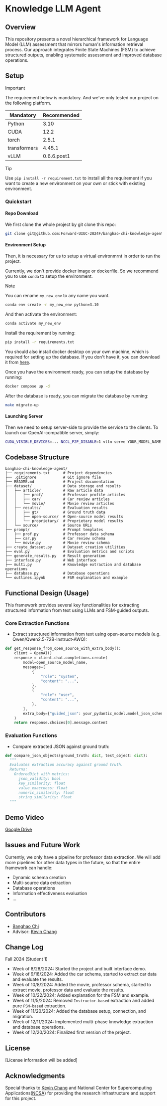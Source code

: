 # Knowledge LLM Agent

## Overview

This repository presents a novel hierarchical framework for Language Model (LLM) assessment that mirrors human's information retrieval process. Our approach integrates Finite State Machines (FSM) to achieve structured outputs, enabling systematic assessment and improved database operations.

## Setup

> [!IMPORTANT]
>
> The requirement below is mandatory. And we've only tested our project on the following platform.

| Mandatory     | Recommended |
| ------------- | ----------- |
| Python        | 3.10        |
| CUDA          | 12.2        |
| torch         | 2.5.1       |
| transformers  | 4.45.1      |
| vLLM          | 0.6.6.post1 |

> [!TIP]
>
> Use `pip install -r requirement.txt` to install all the requirement if you want to create a new environment on your own or stick with existing environment.

### Quickstart

#### Repo Download

We first clone the whole project by git clone this repo:

```bash
git clone git@github.com:Forward-UIUC-2024F/banghao-chi-knowledge-agent.git && cd banghao-chi-knowledge-agent
```

#### Environment Setup

Then, it is necessary for us to setup a virtual environmrnt in order to run the project.

Currently, we don't provide docker image or dockerfile. So we recommend you to use `conda` to setup the environment.

> [!NOTE]
>
> You can rename `my_new_env` to any name you want.

```bash
conda env create -n my_new_env python=3.10
```

And then activate the environment:

```bash
conda activate my_new_env
```

Install the requirement by running:

```bash
pip install -r requirements.txt
```

You should also install docker desktop on your own machine, which is required for setting up the database. If you don't have it, you can download it from [here](https://www.docker.com/products/docker-desktop/).

Once you have the environment ready, you can setup the database by running:

```bash
docker compose up -d
```

After the database is ready, you can migrate the database by running:

```bash
make migrate-up
```

#### Launching Server

Then we need to setup server-side to provide the service to the clients. To launch our OpenAI-compatible server, simply:

```bash
CUDA_VISIBLE_DEVICES=... NCCL_P2P_DISABLE=1 vllm serve YOUR_MODEL_NAME --gpu-memory-utilization=0.95 --trust-remote-code
```

## Codebase Structure

```
banghao-chi-knowledge-agent/
├── requirements.txt      # Project dependencies
├── .gitignore            # Git ignore file
├── README.md             # Project documentation
├── dataset/              # Data storage and results
│   ├── article/          # Raw article data
│   │   ├── prof/         # Professor profile articles
│   │   ├── car/          # Car review articles
│   │   └── movie/        # Movie review articles
│   ├── results/          # Evaluation results
│   │   ├── gt/           # Ground truth data
│   │   ├── open-source/  # Open-source model results
│   │   └── proprietary/  # Proprietary model results
│   └── source/           # Source URLs
├── prompt/               # Prompt templates
│   ├── prof.py           # Professor data schema
│   ├── car.py            # Car review schema
│   └── movie.py          # Movie review schema
├── create_dataset.py     # Dataset creation utilities
├── eval.py               # Evaluation metrics and scripts
├── generate_results.py   # Result generation
├── interface.py          # Web interface
├── multi.py              # Knowledge extraction and database operations
├── database.py           # Database operations
└── outlines.ipynb        # FSM explanation and example
```

## Functional Design (Usage)

This framework provides several key functionalities for extracting structured information from text using LLMs and FSM-guided outputs.

### Core Extraction Functions

* Extract structured information from text using open-source models (e.g. Qwen/Qwen2.5-72B-Instruct-AWQ):

```python
def get_response_from_open_source_with_extra_body():
    client = OpenAI()
    response = client.chat.completions.create(
        model=open_source_model_name,
        messages=[
            {
                "role": "system",
                "content": "...",
            },
            {
                "role": "user",
                "content": "...",
            },
        ],
        extra_body={"guided_json": your_pydantic_model.model_json_schema()},
    )
    return response.choices[0].message.content
```

### Evaluation Functions

* Compare extracted JSON against ground truth:

```python
def compare_json_objects(ground_truth: dict, test_object: dict):
  """
  Evaluates extraction accuracy against ground truth.
  Returns:
    OrderedDict with metrics:
      json_validity: bool
      key_similarity: float
      value_exactness: float
      numeric_similarity: float
      string_similarity: float
  """
```

## Demo Video

[Google Drive](https://drive.google.com/file/d/1Fhn3xOkEkrD5brdmNYp2SDXCdtOYqBBG/view?usp=drive_link)

## Issues and Future Work

Currently, we only have a pipeline for professor data extraction. We will add more pipelines for other data types in the future, so that the entire framework can handle:

* Dynamic schema creation
* Multi-source data extraction
* Database operations
* Information effectiveness evaluation
* ...

## Contributors

* [Banghao Chi](https://biboyqg.github.io/)
* Advisor: [Kevin Chang](https://siebelschool.illinois.edu/about/people/faculty/kcchang)

## Change Log

Fall 2024 (Student 1)

* Week of 8/28/2024: Started the project and built interface demo.
* Week of 9/18/2024: Added the car schema, started to extract car data and evaluate the results.
* Week of 10/8/2024: Added the movie, professor schema, started to extract movie, professor data and evaluate the results.
* Week of 10/22/2024: Added explanation for the FSM and example.
* Week of 11/5/2024: Removed `Instructor-based` extraction and added pure `FSM-based` extraction.
* Week of 11/20/2024: Added the database setup, connection, and migration.
* Week of 12/11/2024: Implemented multi-phase knowledge extraction and database operations.
* Week of 12/20/2024: Finalized first version of the project.

## License

[License information will be added]

## Acknowledgments

Special thanks to [Kevin Chang](https://siebelschool.illinois.edu/about/people/faculty/kcchang) and National Center for Supercomputing Applications([NCSA](https://ncsa.illinois.edu/)) for providing the research infrastructure and support for this project.
